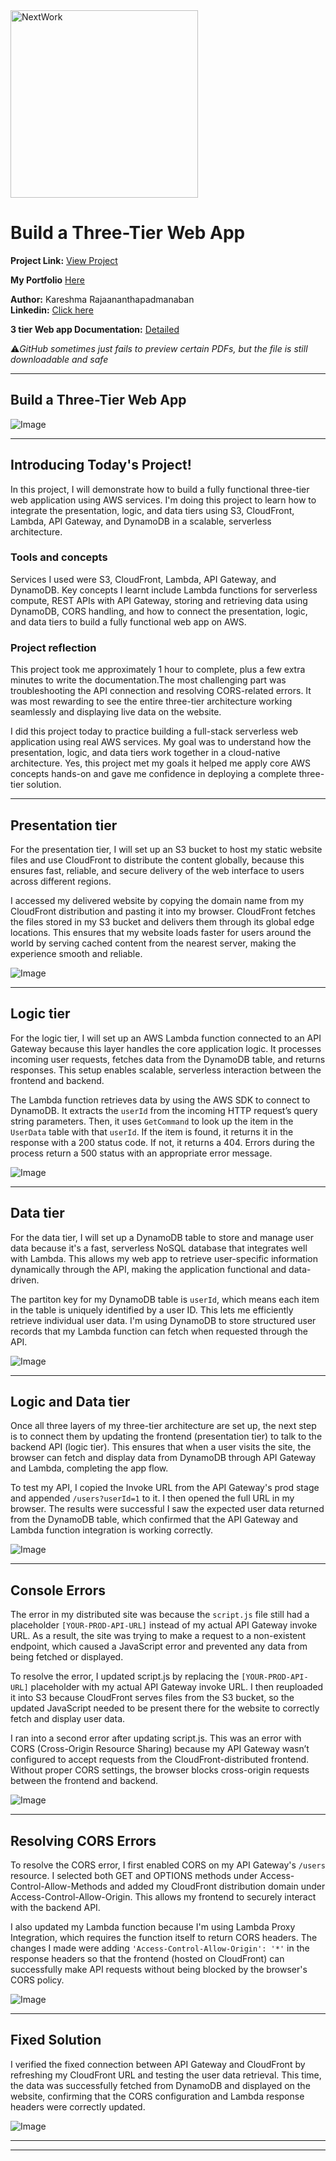 <img src="https://cdn.prod.website-files.com/677c400686e724409a5a7409/6790ad949cf622dc8dcd9fe4_nextwork-logo-leather.svg" alt="NextWork" width="300" />

# Build a Three-Tier Web App

**Project Link:** [View Project](http://learn.nextwork.org/projects/aws-compute-threetier)

**My Portfolio** [Here](https://learn.nextwork.org/easygoing_white_heroic_bilberry/portfolio)

**Author:** Kareshma Rajaananthapadmanaban  
**Linkedin:** [Click here](https://www.linkedin.com/in/kareshma-rajaananthapadmanaban/)

**3 tier Web app Documentation:** [Detailed](https://github.com/KareshmaAnanth/My_Hands-on_Projects/blob/be258e4de0a9472b6c78860e492f3d2130386977/Three-tier%20Web%20app%20(AWS%20Compute)/Three%20tier%20Web%20app%20final%20combined%20part/Three-tier%20Web%20app.pdf)

⚠️*GitHub sometimes just fails to preview certain PDFs, but the file is still downloadable and safe*

---

## Build a Three-Tier Web App

![Image](http://learn.nextwork.org/easygoing_white_heroic_bilberry/uploads/aws-compute-threetier_2b3c4d5e)

---

## Introducing Today's Project!

In this project, I will demonstrate how to build a fully functional three-tier web application using AWS services. I'm doing this project to learn how to integrate the presentation, logic, and data tiers using S3, CloudFront, Lambda, API Gateway, and DynamoDB in a scalable, serverless architecture.

### Tools and concepts

Services I used were S3, CloudFront, Lambda, API Gateway, and DynamoDB. Key concepts I learnt
include Lambda functions for serverless compute, REST APIs with API Gateway, storing and retrieving data using DynamoDB, CORS handling, and how to connect the presentation, logic, and data tiers to build a fully functional web app on AWS.

### Project reflection

This project took me approximately 1 hour to complete, plus a few extra minutes to write the documentation.The most challenging part was troubleshooting the API connection and resolving CORS-related errors. It was most rewarding to see the entire three-tier architecture working seamlessly and displaying live data on the website.

I did this project today to practice building a full-stack serverless web application using real AWS services. My goal was to understand how the presentation, logic, and data tiers work together in a cloud-native architecture. Yes, this project met my goals it helped me apply core AWS concepts hands-on and gave me confidence in deploying a complete three-tier solution.

---

## Presentation tier

For the presentation tier, I will set up an S3 bucket to host my static website files and use CloudFront to distribute the content globally, because this ensures fast, reliable, and secure delivery of the web interface to users across different regions.

I accessed my delivered website by copying the domain name from my CloudFront distribution and pasting it into my browser. CloudFront fetches the files stored in my S3 bucket and delivers them through its global edge locations. This ensures that my website loads faster for users around the world by serving cached content from the nearest server, making the experience smooth and reliable.

![Image](http://learn.nextwork.org/easygoing_white_heroic_bilberry/uploads/aws-compute-threetier_3a4b5c6d)

---

## Logic tier

For the logic tier, I will set up an AWS Lambda function connected to an API Gateway because this layer handles the core application logic. It processes incoming user requests, fetches data from the DynamoDB table, and returns responses. This setup enables scalable, serverless interaction between the frontend and backend.

The Lambda function retrieves data by using the AWS SDK to connect to DynamoDB. It extracts the `userId` from the incoming HTTP request’s query string parameters. Then, it uses `GetCommand` to look up the item in the `UserData` table with that `userId`. If the item is found, it returns it in the response with a 200 status code. If not, it returns a 404. Errors during the process return a 500 status with an appropriate error message.

![Image](http://learn.nextwork.org/easygoing_white_heroic_bilberry/uploads/aws-compute-threetier_6a7b8c9d)

---

## Data tier

For the data tier, I will set up a DynamoDB table to store and manage user data because it's a fast, serverless NoSQL database that integrates well with Lambda. This allows my web app to retrieve user-specific information dynamically through the API, making the application functional and data-driven.

The partiton key for my DynamoDB table is `userId`, which means each item in the table is uniquely identified by a user ID. This lets me efficiently retrieve individual user data. I'm using DynamoDB to store structured user records that my Lambda function can fetch when requested through the API.


![Image](http://learn.nextwork.org/easygoing_white_heroic_bilberry/uploads/aws-compute-threetier_u1v2w3x4)

---

## Logic and Data tier

Once all three layers of my three-tier architecture are set up, the next step is to connect them by updating the frontend (presentation tier) to talk to the backend API (logic tier). This ensures that when a user visits the site, the browser can fetch and display data from DynamoDB through API Gateway and Lambda, completing the app flow.

To test my API, I copied the Invoke URL from the API Gateway's prod stage and appended `/users?userId=1` to it. I then opened the full URL in my browser. The results were successful I saw the expected user data returned from the DynamoDB table, which confirmed that the API Gateway and Lambda function integration is working correctly.

![Image](http://learn.nextwork.org/easygoing_white_heroic_bilberry/uploads/aws-compute-threetier_a112c3d5)

---

## Console Errors

The error in my distributed site was because the `script.js` file still had a placeholder `[YOUR-PROD-API-URL]` instead of my actual API Gateway invoke URL. As a result, the site was trying to make a request to a non-existent endpoint, which caused a JavaScript error and prevented any data from being fetched or displayed.

To resolve the error, I updated script.js by replacing the `[YOUR-PROD-API-URL]` placeholder with my actual API Gateway invoke URL. I then reuploaded it into S3 because CloudFront serves files from the S3 bucket, so the updated JavaScript needed to be present there for the website to correctly fetch and display user data.

I ran into a second error after updating script.js. This was an error with CORS (Cross-Origin Resource Sharing) because my API Gateway wasn’t configured to accept requests from the CloudFront-distributed frontend. Without proper CORS settings, the browser blocks cross-origin requests between the frontend and backend.

![Image](http://learn.nextwork.org/easygoing_white_heroic_bilberry/uploads/aws-compute-threetier_a1b2c3d5)

---

## Resolving CORS Errors

To resolve the CORS error, I first enabled CORS on my API Gateway's `/users` resource. I selected both GET and OPTIONS methods under Access-Control-Allow-Methods and added my CloudFront distribution domain under Access-Control-Allow-Origin. This allows my frontend to securely interact with the backend API.

I also updated my Lambda function because I'm using Lambda Proxy Integration, which requires the function itself to return CORS headers. The changes I made were adding `'Access-Control-Allow-Origin': '*'` in the response headers so that the frontend (hosted on CloudFront) can successfully make API requests without being blocked by the browser's CORS policy.

![Image](http://learn.nextwork.org/easygoing_white_heroic_bilberry/uploads/aws-compute-threetier_1qthryj2)

---

## Fixed Solution

I verified the fixed connection between API Gateway and CloudFront by refreshing my CloudFront URL and testing the user data retrieval. This time, the data was successfully fetched from DynamoDB and displayed on the website, confirming that the CORS configuration and Lambda response headers were correctly updated.

![Image](http://learn.nextwork.org/easygoing_white_heroic_bilberry/uploads/aws-compute-threetier_2b3c4d5e)

---

---
